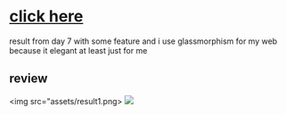 # [click here](https://app.netlify.com/sites/dhyno/overview)
result from day 7 with some feature and i use glassmorphism for my web because it elegant at least just for me
## review
<img src="assets/result1.png>
<img src="assets/result2.png">